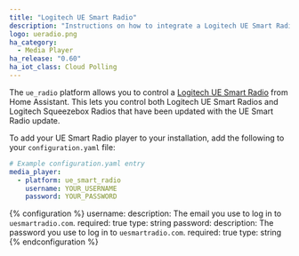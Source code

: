 ```yaml
---
title: "Logitech UE Smart Radio"
description: "Instructions on how to integrate a Logitech UE Smart Radio player into Home Assistant."
logo: ueradio.png
ha_category:
  - Media Player
ha_release: "0.60"
ha_iot_class: Cloud Polling
---
```



The `ue_radio` platform allows you to control a [Logitech UE Smart Radio](https://www.uesmartradio.com) from Home Assistant. This lets you control both Logitech UE Smart Radios and Logitech Squeezebox Radios that have been updated with the UE Smart Radio update.

To add your UE Smart Radio player to your installation, add the following to your `configuration.yaml` file:

```yaml
# Example configuration.yaml entry
media_player:
  - platform: ue_smart_radio
    username: YOUR_USERNAME
    password: YOUR_PASSWORD
```

{% configuration %}
username:
  description: The email you use to log in to `uesmartradio.com`.
  required: true
  type: string
password:
  description: The password you use to log in to `uesmartradio.com`.
  required: true
  type: string
{% endconfiguration %}

